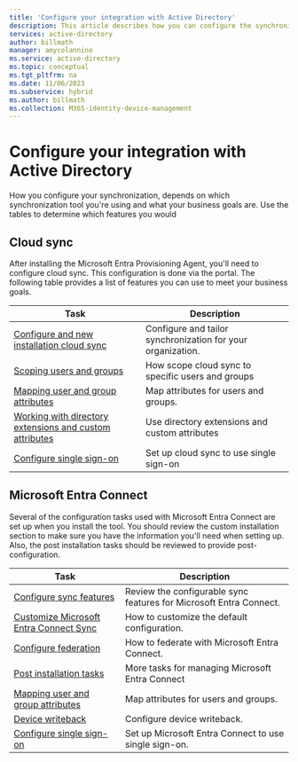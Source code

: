 ```yaml
---
title: 'Configure your integration with Active Directory'
description: This article describes how you can configure the synchronization tools with Active Directory.
services: active-directory
author: billmath
manager: amycolannino
ms.service: active-directory
ms.topic: conceptual
ms.tgt_pltfrm: na
ms.date: 11/06/2023
ms.subservice: hybrid
ms.author: billmath
ms.collection: M365-identity-device-management
---
```


# Configure your integration with Active Directory


How you configure your synchronization, depends on which synchronization tool you're using and what your business goals are.  Use the tables to determine which features you would

## Cloud sync
After installing the Microsoft Entra Provisioning Agent, you'll need to configure cloud sync.  This configuration is done via the portal.  The following table provides a list of features you can use to meet your business goals.  

|Task|Description|
|-----|-----|
|[Configure and new installation cloud sync](cloud-sync/how-to-configure.md)|Configure and tailor synchronization for your organization.|
|[Scoping users and groups](cloud-sync/how-to-configure.md#scope-provisioning-to-specific-users-and-groups)|How scope cloud sync to specific users and groups|
|[Mapping user and group attributes](cloud-sync/how-to-configure.md#attribute-mapping)|Map attributes for users and groups.|
|[Working with directory extensions and custom attributes](cloud-sync/how-to-configure.md#directory-extensions-and-custom-attribute-mapping)|Use directory extensions and custom attributes|
|[Configure single sign-on](cloud-sync/how-to-sso.md)|Set up cloud sync to use single sign-on|


<a name='azure-ad-connect'></a>

## Microsoft Entra Connect
Several of the configuration tasks used with Microsoft Entra Connect are set up when you install the tool.  You should review the custom installation section to make sure you have the information you'll need when setting up.  Also, the post installation tasks should be reviewed to provide post-configuration.
  
|Task|Description|
|-----|-----|
|[Configure sync features](connect/how-to-connect-install-roadmap.md#configure-sync-features)|Review the configurable sync features for Microsoft Entra Connect.|
|[Customize Microsoft Entra Connect Sync](connect/how-to-connect-install-roadmap.md#customize-azure-ad-connect-sync)|How to customize the default configuration.|
|[Configure federation](connect/how-to-connect-install-roadmap.md#configure-federation-features)|How to federate with Microsoft Entra Connect.|
|[Post installation tasks](connect/how-to-connect-post-installation.md)|More tasks for managing Microsoft Entra Connect|
|[Mapping user and group attributes](cloud-sync/how-to-configure.md#attribute-mapping)|Map attributes for users and groups.|
|[Device writeback](connect/how-to-connect-device-writeback.md)|Configure device writeback.|
|[Configure single sign-on](connect/how-to-connect-sso-quick-start.md)|Set up Microsoft Entra Connect to use single sign-on.|
